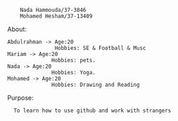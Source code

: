 
  

        Nada Hammouda/37-3846
        Mohamed Hesham/37-13409

About:


    Abdulrahman -> Age:20
                   Hobbies: SE & Football & Musc
    Mariam -> Age:20
                  Hobbies: pets.
    Nada -> Age:20
                  Hobbies: Yoga.
    Mohamed -> Age:20
                  Hobbies: Drawing and Reading
                   
Purpose:
      
      To learn how to use github and work with strangers
